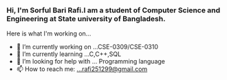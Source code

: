 ### Hi, I'm Sorful Bari Rafi.I am a student of Computer Science and Engineering at State university of Bangladesh.
Here is what I'm working on...
- 🔭 I’m currently working on ...CSE-0309/CSE-0310
- 🌱 I’m currently learning ...C,C++,SQL
- 🤔 I’m looking for help with ... Programming language
- 📫 How to reach me: ...rafi251299@gmail.com
